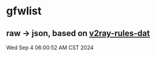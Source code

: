 # gfwlist
## raw -> json, based on [v2ray-rules-dat](https://github.com/Loyalsoldier/v2ray-rules-dat)
Wed Sep  4 06:00:52 AM CST 2024

